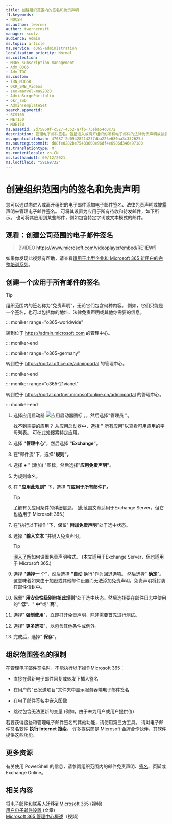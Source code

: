 ```yaml
---
title: 创建组织范围内的签名和免责声明
f1.keywords:
- NOCSH
ms.author: twerner
author: twernermsft
manager: scotv
audience: Admin
ms.topic: article
ms.service: o365-administration
localization_priority: Normal
ms.collection:
- M365-subscription-management
- Adm_O365
- Adm_TOC
ms.custom:
- TRN_M365B
- OKR_SMB_Videos
- seo-marvel-may2020
- AdminSurgePortfolio
- okr_smb
- AdminTemplateSet
search.appverid:
- BCS160
- MET150
- MOE150
ms.assetid: 2d75860f-c527-4352-a7f6-73eba54c0c72
description: 管理电子邮件签名，包括进入或离开组织的所有电子邮件的法律免责声明或披露声明。
ms.openlocfilehash: 47087f2d09428214237dba226e680aa3c332625d
ms.sourcegitcommit: d08fe0282be75483608e96df4e6986d346e97180
ms.translationtype: MT
ms.contentlocale: zh-CN
ms.lasthandoff: 09/12/2021
ms.locfileid: "59169732"
---
```

# <a name="create-organization-wide-signatures-and-disclaimers"></a>创建组织范围内的签名和免责声明

 您可以通过向进入或离开组织的电子邮件添加电子邮件签名、法律免责声明或披露声明来管理电子邮件签名。 可将其设置为应用于所有待收和待发邮件，如下所示。 也可将其应用到某些邮件，例如包含特定字词或文本模式的邮件。

## <a name="watch-create-a-company-wide-email-signature"></a>观看：创建公司范围的电子邮件签名
  
> [!VIDEO https://www.microsoft.com/videoplayer/embed/RE1IEWf] 

如果你发现此视频有帮助，请查看[适用于小型企业和 Microsoft 365 新用户的完整培训系列](../../business-video/index.yml)。

## <a name="create-a-signature-that-applies-to-all-messages"></a>创建一个应用于所有邮件的签名

> [!TIP]
> 组织范围内的签名称为"免责声明"，无论它们包含何种内容。 例如，它们只能是一个签名，也可以包括你的地址、法律免责声明或其他你需要的信息。
    
::: moniker range="o365-worldwide"

转到位于 <a href="https://go.microsoft.com/fwlink/p/?linkid=2024339" target="_blank">https://admin.microsoft.com</a> 的管理中心。

::: moniker-end

::: moniker range="o365-germany"

转到位于 <a href="https://go.microsoft.com/fwlink/p/?linkid=848041" target="_blank">https://portal.office.de/adminportal</a> 的管理中心。

::: moniker-end

::: moniker range="o365-21vianet"

转到位于 <a href="https://go.microsoft.com/fwlink/p/?linkid=850627" target="_blank">https://portal.partner.microsoftonline.cn/adminportal</a> 的管理中心。

::: moniker-end

1. 选择应用启动器 ![ 应用启动器图标 ](../../media/7502f4ec-3c9a-435d-a7b4-b9cda85189a7.png) 。，然后选择"管理员 **"。**
   
    找不到需要的应用？ 从应用启动器中，选择 **"** 所有应用"以查看可用应用的字母列表。 可在此处搜索特定应用。 
    
2. 选择 **"管理中心**"，然后选择 **"Exchange"。**
    
3. 在"邮件流"下，选择"**规则"。**
    
4. 选择 **+** " (添加) "图标，然后选择"**应用免责声明"。**
    
5. 为规则命名。
    
6. 在 **"应用此规则"** 下，选择 **"[应用于所有邮件]"。**
    
    > [!TIP]
    > [了解](/Exchange/policy-and-compliance/mail-flow-rules/signatures#Scoping)有关应用条件的详细信息。  (此范围文章适用于Exchange Server，但它也适用于 Microsoft 365.)  
  
7. 在"执行以下操作"下，保留" **附加免责声明**"处于选中状态。 
    
8.  选择 **"输入文本** "并键入免责声明。 
    
    > [!TIP]
    > [深入了解](/Exchange/policy-and-compliance/mail-flow-rules/signatures#FormatDisclaimer)如何设置免责声明格式。  (本文适用于Exchange Server，但也适用于 Microsoft 365.)  

9. 选择 **"选择一** 个"，然后选择 **"自动** 换行"作为回退选项。 然后选择" **确定**"。 这意味着如果由于加密或其他邮件设置而无法添加免责声明，免责声明将封装在邮件信封中。
    
10. 保留" **用安全性级别审核此规则**"处于选中状态。然后选择要在邮件日志中使用的" **低**"、" **中**"或" **高**"。 
    
11. 选择" **强制使用**"，立即打开免责声明，除非需要首先进行测试。 
    
12. 选择" **更多选项**"，以包含其他条件或例外。 
    
13. 完成后，选择" **保存**"。 
    
## <a name="limitations-of-organization-wide-signatures"></a>组织范围签名的限制

在管理电子邮件签名时，不能执行以下操作Microsoft 365：
  
- 直接在最新电子邮件回复或转发下插入签名
    
- 在用户的"已发送项目"文件夹中显示服务器端电子邮件签名
    
- 在电子邮件签名中嵌入图像
    
- 跳过包含无法更新的变量 (例如，由于未为用户或用户提供值) 
    
若要获得这些和管理电子邮件签名的其他功能，请使用第三方工具。 请对电子邮件签名软件 **执行 Internet 搜索**。 许多提供商是 Microsoft 金牌合作伙伴，其软件提供这些功能。 
  
## <a name="more-resources"></a>更多资源

有关使用 PowerShell 的信息，请参阅组织范围内的邮件免责声明、[签名](/exchange/security-and-compliance/mail-flow-rules/disclaimers-signatures-footers-or-headers)、页脚或 Exchange Online。

## <a name="related-content"></a>相关内容

[将电子邮件和联系人迁移到Microsoft 365 (](migrate-email-and-contacts-admin.md)视频) \
[用户电子邮件设置](../email/office-365-user-email-settings.md) (文章) \
[Microsoft 365 管理中心概述](../../business-video/admin-center-overview.md)（视频）

